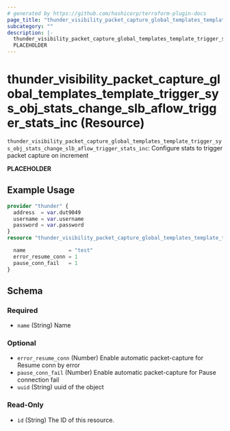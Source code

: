 ```yaml
---
# generated by https://github.com/hashicorp/terraform-plugin-docs
page_title: "thunder_visibility_packet_capture_global_templates_template_trigger_sys_obj_stats_change_slb_aflow_trigger_stats_inc Resource - terraform-provider-thunder"
subcategory: ""
description: |-
  thunder_visibility_packet_capture_global_templates_template_trigger_sys_obj_stats_change_slb_aflow_trigger_stats_inc: Configure stats to trigger packet capture on increment
  PLACEHOLDER
---
```


# thunder_visibility_packet_capture_global_templates_template_trigger_sys_obj_stats_change_slb_aflow_trigger_stats_inc (Resource)

`thunder_visibility_packet_capture_global_templates_template_trigger_sys_obj_stats_change_slb_aflow_trigger_stats_inc`: Configure stats to trigger packet capture on increment

__PLACEHOLDER__

## Example Usage

```terraform
provider "thunder" {
  address  = var.dut9049
  username = var.username
  password = var.password
}
resource "thunder_visibility_packet_capture_global_templates_template_trigger_sys_obj_stats_change_slb_aflow_trigger_stats_inc" "thunder_visibility_packet_capture_global_templates_template_trigger_sys_obj_stats_change_slb_aflow_trigger_stats_inc" {

  name              = "test"
  error_resume_conn = 1
  pause_conn_fail   = 1
}
```

<!-- schema generated by tfplugindocs -->
## Schema

### Required

- `name` (String) Name

### Optional

- `error_resume_conn` (Number) Enable automatic packet-capture for Resume conn by error
- `pause_conn_fail` (Number) Enable automatic packet-capture for Pause connection fail
- `uuid` (String) uuid of the object

### Read-Only

- `id` (String) The ID of this resource.


